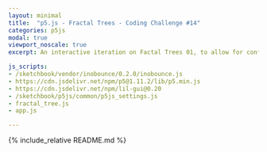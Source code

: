```yaml
---
layout: minimal
title:  "p5.js - Fractal Trees - Coding Challenge #14"
categories: p5js
modal: true
viewport_noscale: true
excerpt: An interactive iteration on Factal Trees 01, to allow for configuration of branching parameters.

js_scripts:
- /sketchbook/vendor/inobounce/0.2.0/inobounce.js
- https://cdn.jsdelivr.net/npm/p5@1.11.2/lib/p5.min.js
- https://cdn.jsdelivr.net/npm/lil-gui@0.20
- /sketchbook/p5js/common/p5js_settings.js
- fractal_tree.js
- app.js

---
```


{% include_relative README.md %}

